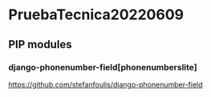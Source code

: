 # PruebaTecnica20220609

## PIP modules
### django-phonenumber-field[phonenumberslite]
https://github.com/stefanfoulis/django-phonenumber-field